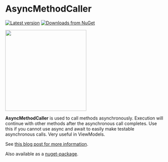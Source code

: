 AsyncMethodCaller
=================

[![Latest version](https://img.shields.io/nuget/v/AsyncMethodCaller.svg)](https://www.nuget.org/packages/AsyncMethodCaller/) [![Downloads from NuGet](https://img.shields.io/nuget/dt/AsyncMethodCaller.svg)](https://www.nuget.org/packages/AsyncMethodCaller/)

<img src="https://hjerpbakk.com/img/async-method-caller-easy-async-without-await/1AsyncMethodCaller20icon.png" width="256" height="256" />

**AsyncMethodCaller** is used to call methods asynchronously. Execution will continue with other methods after the asynchronous call completes. Use this if you cannot use async and await to easily make testable asynchronous calls. Very useful in ViewModels.

See [this blog post for more information](https://hjerpbakk.com/blog/2013/10/1/async-method-caller-easy-async-without-await).

Also available as a [nuget-package](https://nuget.org/packages/AsyncMethodCaller).
